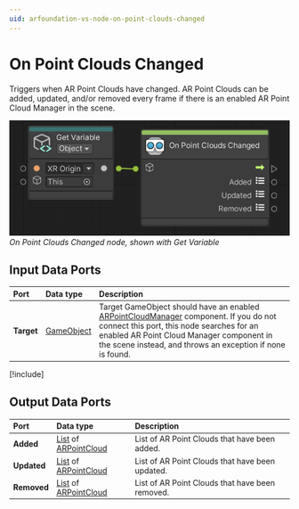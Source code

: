 ```yaml
---
uid: arfoundation-vs-node-on-point-clouds-changed
---
```

# On Point Clouds Changed

Triggers when AR Point Clouds have changed. AR Point Clouds can be added, updated, and/or removed every frame if there is an enabled AR Point Cloud Manager in the scene.

![On Point Clouds Changed](../../images/visual-scripting/vs-on-point-clouds-changed.png)<br/>*On Point Clouds Changed node, shown with Get Variable*

## Input Data Ports

| Port | Data type | Description |
| :--- | :-------- | :---------- |
| **Target** | [GameObject](xref:UnityEngine.GameObject) | Target GameObject should have an enabled [ARPointCloudManager](xref:arfoundation-point-clouds#ar-point-cloud-manager-component) component. If you do not connect this port, this node searches for an enabled AR Point Cloud Manager component in the scene instead, and throws an exception if none is found. |

[!include[](snippets/get-variable-tip.md)]

## Output Data Ports

| Port | Data type | Description |
| :--- | :-------- | :---------- |
| **Added** | [List](xref:System.Collections.Generic.List`1) of [ARPointCloud](xref:UnityEngine.XR.ARFoundation.ARPointCloud) | List of AR Point Clouds that have been added. |
| **Updated** | [List](xref:System.Collections.Generic.List`1) of [ARPointCloud](xref:UnityEngine.XR.ARFoundation.ARPointCloud) | List of AR Point Clouds that have been updated. |
| **Removed** | [List](xref:System.Collections.Generic.List`1) of [ARPointCloud](xref:UnityEngine.XR.ARFoundation.ARPointCloud) | List of AR Point Clouds that have been removed. |
